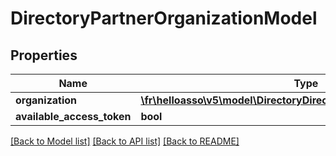 # DirectoryPartnerOrganizationModel

## Properties
Name | Type | Description | Notes
------------ | ------------- | ------------- | -------------
**organization** | [**\fr\helloasso\v5\model\DirectoryDirectoryOrganizationPublicModel**](DirectoryDirectoryOrganizationPublicModel.md) |  | [optional] 
**available_access_token** | **bool** |  | [optional] 

[[Back to Model list]](../README.md#documentation-for-models) [[Back to API list]](../README.md#documentation-for-api-endpoints) [[Back to README]](../README.md)


